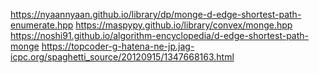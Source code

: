 https://nyaannyaan.github.io/library/dp/monge-d-edge-shortest-path-enumerate.hpp
https://maspypy.github.io/library/convex/monge.hpp
https://noshi91.github.io/algorithm-encyclopedia/d-edge-shortest-path-monge
https://topcoder-g-hatena-ne-jp.jag-icpc.org/spaghetti_source/20120915/1347668163.html
